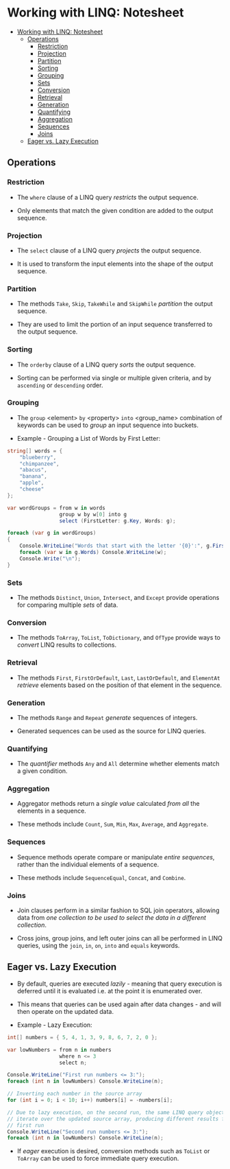 # Working with LINQ: Notesheet

- [Working with LINQ: Notesheet](#working-with-linq-notesheet)
  - [Operations](#operations)
    - [Restriction](#restriction)
    - [Projection](#projection)
    - [Partition](#partition)
    - [Sorting](#sorting)
    - [Grouping](#grouping)
    - [Sets](#sets)
    - [Conversion](#conversion)
    - [Retrieval](#retrieval)
    - [Generation](#generation)
    - [Quantifying](#quantifying)
    - [Aggregation](#aggregation)
    - [Sequences](#sequences)
    - [Joins](#joins)
  - [Eager vs. Lazy Execution](#eager-vs-lazy-execution)

## Operations

### Restriction

- The `where` clause of a LINQ query _restricts_ the output sequence.

- Only elements that match the given condition are added to the output sequence.

### Projection

- The `select` clause of a LINQ query _projects_ the output sequence.

- It is used to transform the input elements into the shape of the output
  sequence.

### Partition

- The methods `Take`, `Skip`, `TakeWhile` and `SkipWhile` _partition_ the output
  sequence.

- They are used to limit the portion of an input sequence transferred to the
  output sequence.

### Sorting

- The `orderby` clause of a LINQ query _sorts_ the output sequence.

- Sorting can be performed via single or multiple given criteria, and by
  `ascending` or `descending` order.

### Grouping

- The `group` \<element\> `by` \<property\> `into` \<group_name\> combination of
  keywords can be used to *group* an input sequence into buckets.

- Example \- Grouping a List of Words by First Letter:

```csharp
string[] words = { 
    "blueberry",
    "chimpanzee",
    "abacus",
    "banana",
    "apple",
    "cheese"
};

var wordGroups = from w in words
                 group w by w[0] into g
                 select (FirstLetter: g.Key, Words: g);

foreach (var g in wordGroups)
{
    Console.WriteLine("Words that start with the letter '{0}':", g.FirstLetter);
    foreach (var w in g.Words) Console.WriteLine(w);
    Console.Write("\n");
}
```

### Sets

- The methods `Distinct`, `Union`, `Intersect`, and `Except` provide operations
  for comparing multiple _sets_ of data.

### Conversion

- The methods `ToArray`, `ToList`, `ToDictionary`, and `OfType` provide ways to
  _convert_ LINQ results to collections.

### Retrieval

- The methods `First`, `FirstOrDefault`, `Last`, `LastOrDefault`, and
  `ElementAt` _retrieve_ elements based on the position of that element in the
  sequence.

### Generation

- The methods `Range` and `Repeat` _generate_ sequences of integers.

- Generated sequences can be used as the source for LINQ queries.

### Quantifying

- The _quantifier_ methods `Any` and `All` determine whether elements match a
  given condition.

### Aggregation

- Aggregator methods return a _single value_ calculated _from all_ the elements
  in a sequence.

- These methods include `Count`, `Sum`, `Min`, `Max`, `Average`, and
  `Aggregate`.

### Sequences

- Sequence methods operate compare or manipulate _entire sequences_, rather than
  the individual elements of a sequence.

- These methods include `SequenceEqual`, `Concat`, and `Combine`.

### Joins

- Join clauses perform in a similar fashion to SQL join operators, allowing data
  from _one collection to be used to select the data in a different collection_.

- Cross joins, group joins, and left outer joins can all be performed in LINQ
  queries, using the `join`, `in`, `on`, `into` and `equals` keywords.

## Eager vs. Lazy Execution

- By default, queries are executed _lazily_ \- meaning that query execution is
deferred until it is evaluated i.e. at the point it is enumerated over.

- This means that queries can be used again after data changes \- and will then
  operate on the updated data.

- Example \- Lazy Execution:

```csharp
int[] numbers = { 5, 4, 1, 3, 9, 8, 6, 7, 2, 0 };

var lowNumbers = from n in numbers
                 where n <= 3
                 select n;

Console.WriteLine("First run numbers <= 3:");
foreach (int n in lowNumbers) Console.WriteLine(n);

// Inverting each number in the source array
for (int i = 0; i < 10; i++) numbers[i] = -numbers[i];

// Due to lazy execution, on the second run, the same LINQ query object is able
// iterate over the updated source array, producing different results from the
// first run
Console.WriteLine("Second run numbers <= 3:");
foreach (int n in lowNumbers) Console.WriteLine(n);
```

- If _eager_ execution is desired, conversion methods such as `ToList` or
  `ToArray` can be used to force immediate query execution.
